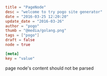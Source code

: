 ```toml
title = "PageNode"
desc = "welcome to try pogo site generator"
date = "2016-03-25 12:20:20"
update_date = "2016-03-26"
author = "pogo"
thumb = "@media/golang.png"
tags = ["pogo"]
draft = false
node = true

[meta]
key = "value"
``` 

page node's content should not be parsed